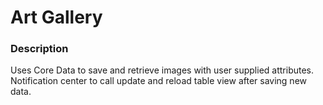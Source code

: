 # Art Gallery

### Description

Uses Core Data to save and retrieve images with user supplied attributes. Notification center to call update and reload table view after saving new data.
